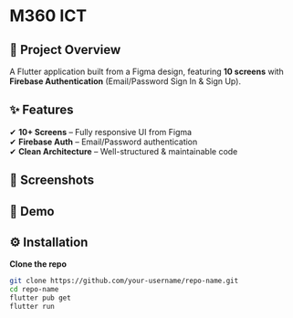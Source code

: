 # **M360 ICT**  

## **🎯 Project Overview**  
A Flutter application built from a Figma design, featuring **10 screens** with **Firebase Authentication** (Email/Password Sign In & Sign Up).  

## **✨ Features**  
✔ **10+ Screens** – Fully responsive UI from Figma  
✔ **Firebase Auth** – Email/Password authentication  
✔ **Clean Architecture** – Well-structured & maintainable code  

## **📸 Screenshots**  

## **🎥 Demo**  


## **⚙️ Installation**  
**Clone the repo**  
   ```sh
   git clone https://github.com/your-username/repo-name.git
   cd repo-name
   flutter pub get
   flutter run
